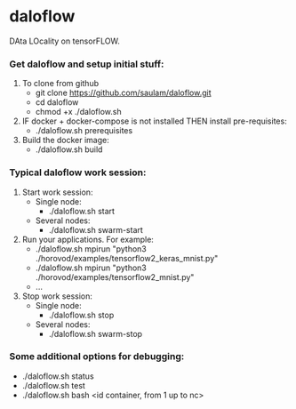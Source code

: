 # daloflow
DAta LOcality on tensorFLOW.

### Get daloflow and setup initial stuff:
1. To clone from github
   * git clone https://github.com/saulam/daloflow.git
   * cd daloflow
   * chmod +x ./daloflow.sh
2. IF docker + docker-compose is not installed THEN install pre-requisites:
   * ./daloflow.sh prerequisites
3. Build the docker image:
   * ./daloflow.sh build
  
### Typical daloflow work session:
1. Start work session:
   * Single node:
     * ./daloflow.sh start <number of containers>
   * Several nodes:
     * ./daloflow.sh swarm-start <number of containers>
2. Run your applications. For example:
   * ./daloflow.sh mpirun <np> "python3 ./horovod/examples/tensorflow2_keras_mnist.py"
   * ./daloflow.sh mpirun <np> "python3 ./horovod/examples/tensorflow2_mnist.py"
   * ...
3. Stop work session:
   * Single node:
     * ./daloflow.sh stop
   * Several nodes:
     * ./daloflow.sh swarm-stop

### Some additional options for debugging:
* ./daloflow.sh status
* ./daloflow.sh test
* ./daloflow.sh bash <id container, from 1 up to nc>

